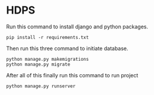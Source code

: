 # HDPS

Run this command to install django and python packages.
````
pip install -r requirements.txt
````

Then run this three command to initiate database.
````
python manage.py makemigrations
python manage.py migrate
````

After all of this finally run this command to run project
````
python manage.py runserver
````